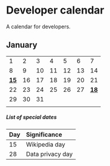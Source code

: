 # Developer calendar #

A calendar for developers.

## January ##

|               |               |               |               |               |               |               |
| :------------ | :------------ | :------------ | :------------ | :------------ | :------------ | :------------ |
| 1             | 2             | 3             | 4             | 5             | 6             | 7             |
| 8             | 9             | 10            | 11            | 12            | 13            | 14            |
| [**15**](# "Wikipedia day")            | 16            | 17            | 18            | 19            | 20            | 21            |
| 22            | 23            | 24            | 25            | 26            | 27            | [**18**](# "Data privacy day")            |
| 29            | 30            | 31            |               |               |               |               |
|               |               |               |               |               |               |               |

##### List of special dates #####
| Day           | Significance              |
| :------------ | :------------------------ |
| 15            | Wikipedia day             |
| 28            | Data privacy day          |
